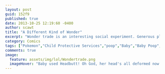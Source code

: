 ```yaml
---
layout: post
guid: 152f9
published: true
date: 2013-10-25 12:19:60 -0400
author: scawt
title: "A Different Kind of Wonder"
excerpt: "Wonder trade is an interesting social experiment. Generous players try to send out useful or rare Pokemon, while others try to pawn off shitty ones in exchange. Sometimes shirking your responsibilities as a trainer has karmic repercussions though, and there\'s always gonna be someone out there shirking a little harder than you..."
category: Comics
tags: ["Pokemon","Child Protective Services","poop","Baby","Baby Poop","video games","no entry on bulbapedia for this one"]
comments: true 
image:
  feature: assets/img/lol/Wondertrade.png
  imageHover: "Baby used Headbutt! Oh God, her head's all deformed now!"
---
```


